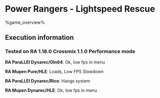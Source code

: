 # Power Rangers - Lightspeed Rescue 

%game_overview%

## Execution information

### Tested on RA 1.18.0 Crossmix 1.1.0 Performance mode

**RA ParaLLEl Dynarec/Gln64**: Ok, low fps in menu

**RA Mupen Pure/HLE**: Loads, Low FPS Slowdown

**RA ParaLLEl Dynarec/Rice**: Hangs system

**RA Mupen Dynarec/HLE**: Ok, low fps in menu